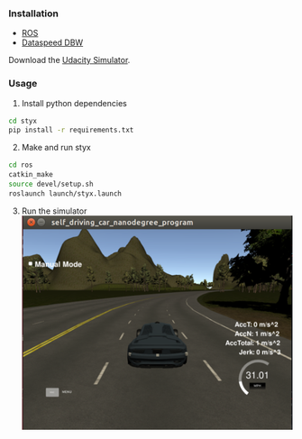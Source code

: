 ### Installation

* [ROS](http://wiki.ros.org/indigo/Installation/Ubuntu)
* [Dataspeed DBW](https://bitbucket.org/DataspeedInc/dbw_mkz_ros)

Download the [Udacity Simulator](https://github.com/udacity/self-driving-car-sim).

### Usage

1. Install python dependencies
```bash
cd styx
pip install -r requirements.txt
```
2. Make and run styx
```bash
cd ros
catkin_make
source devel/setup.sh
roslaunch launch/styx.launch
```
3. Run the simulator
![unity running](imgs/unity.png)
